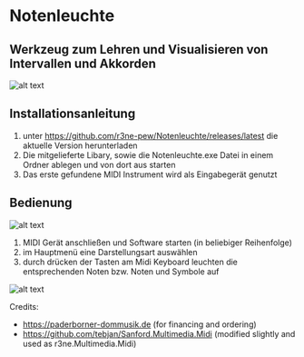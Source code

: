 # Notenleuchte
## Werkzeug zum Lehren und Visualisieren von Intervallen und Akkorden

![alt text](https://fs.r3ne.de/img/banner.png "Notenleuchte Logo und Banner")


## Installationsanleitung
1. unter https://github.com/r3ne-pew/Notenleuchte/releases/latest die aktuelle Version herunterladen
2. Die mitgelieferte Libary, sowie die Notenleuchte.exe Datei in einem Ordner ablegen und von dort aus starten
3. Das erste gefundene MIDI Instrument wird als Eingabegerät genutzt

## Bedienung
![alt text](https://fs.r3ne.de/img/2019-08-21_21-51-16.png "Notenleuchte Hauptmenü")
1. MIDI Gerät anschließen und Software starten (in beliebiger Reihenfolge)
2. im Hauptmenü eine Darstellungsart auswählen
3. durch drücken der Tasten am Midi Keyboard leuchten die entsprechenden Noten bzw. Noten und Symbole auf

![alt text](https://fs.r3ne.de/img/2019-08-21_21-58-26.png "Notenleuchte Es-Dur / c-moll Ansicht")


Credits:
- https://paderborner-dommusik.de (for financing and ordering)
- https://github.com/tebjan/Sanford.Multimedia.Midi (modified slightly and used as r3ne.Multimedia.Midi)
